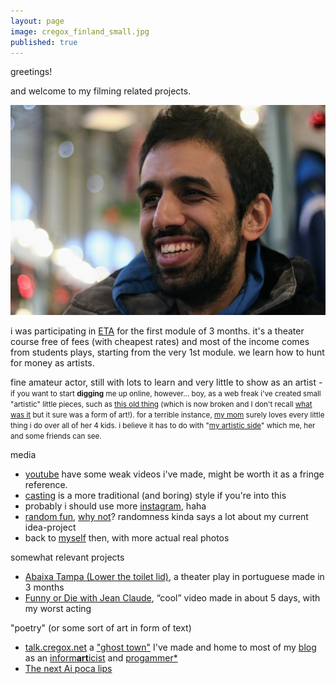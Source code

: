 ```yaml
---
layout: page
image: cregox_finland_small.jpg
published: true
---
```


greetings!

and welcome to my filming related projects.

![myself in finland, photo by @guzforster](cregox_finland_(by_guz).jpg)

i was participating in [ETA](http://www.estudiodetreinamento.com.br/) for the first module of 3 months. it's a theater course free of fees (with cheapest rates) and most of the income comes from students plays, starting from the very 1st module. we learn how to hunt for money as artists.

fine amateur actor, still with lots to learn and very little to show as an artist - <small>if you want to start **digging** me up online, however... boy, as a web freak i've created small "artistic" little pieces, such as [this old thing](https://en.wikipedia.org/wiki/User:Cregox/-%3F_wiki%3F) (which is now broken and I don't recall [what was it](https://en.wikipedia.org/w/index.php?title=User:Cregox&oldid=220362058) but it sure was a form of art!). for a terrible instance, [my mom](https://www.quora.com/What-kind-of-hobbies-do-highly-intelligent-i-e-those-with-intelligence-levels-beyond-the-exceptional-people-have/answer/Caue-Rego?srid=ptsW) surely loves every little thing i do over all of her 4 kids. i believe it has to do with "[my artistic side](https://github.com/cauerego/cauerego.github.io/wiki/a-novel-about-the-other-novel)" which me, her and some friends can see.</small>

media

- [youtube](https://www.youtube.com/c/cauerego) have some weak videos i've made, might be worth it as a fringe reference.
- [casting](https://b.cregox.net/caue-casting) is a more traditional (and boring) style if you're into this
- probably i should use more [instagram](https://www.instagram.com/cregox/), haha
- [random fun](/random), [why not](http://talk.cregox.net/t/focus-on-mario-forget-the-rest-of-universe/7919)? randomness kinda says a lot about my current idea-project
- back to [myself](/myself) then, with more actual real photos

somewhat relevant projects

- [Abaixa Tampa (Lower the toilet lid)](http://abaixatampa.wordpress.com/), a theater play in portuguese made in 3 months
- [Funny or Die with Jean Claude](http://www.funnyordie.com/videos/f6f674e14c/just-a-regular-damme-day), “cool” video made in about 5 days, with my worst acting

"poetry" (or some sort of art in form of text)

- [talk.cregox.net](http://talk.cregox.net/) a ["ghost town"](http://talk.cregox.net/t/a-beginning-for-the-forums-here/7#7) I've made and home to most of my [blog](/blog) as an [inform**art**icist](http://talk.cregox.net/t/to-kstanley-can-a-neat-mario-start-up-a-basiux/7914) and [progammer*](http://talk.cregox.net/t/yeah-im-also-a-progammer/7676)
- [The next Ai poca lips](http://blog.cregox.net/the-next-ai-poca-lips-r23K6m6)
